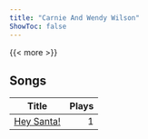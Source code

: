 ```yaml
---
title: "Carnie And Wendy Wilson"
ShowToc: false
---
```


{{< more >}}

## Songs
Title | Plays 
----- | -----: 
[Hey Santa!](/songs/hey-santa) | 1

